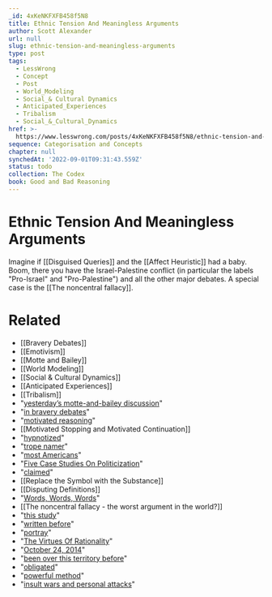 ```yaml
---
_id: 4xKeNKFXFB458f5N8
title: Ethnic Tension And Meaningless Arguments
author: Scott Alexander
url: null
slug: ethnic-tension-and-meaningless-arguments
type: post
tags:
  - LessWrong
  - Concept
  - Post
  - World_Modeling
  - Social_& Cultural Dynamics
  - Anticipated_Experiences
  - Tribalism
  - Social_&_Cultural_Dynamics
href: >-
  https://www.lesswrong.com/posts/4xKeNKFXFB458f5N8/ethnic-tension-and-meaningless-arguments
sequence: Categorisation and Concepts
chapter: null
synchedAt: '2022-09-01T09:31:43.559Z'
status: todo
collection: The Codex
book: Good and Bad Reasoning
---
```


# Ethnic Tension And Meaningless Arguments
Imagine if [[Disguised Queries]] and the [[Affect Heuristic]] had a baby. Boom, there you have the Israel-Palestine conflict (in particular the labels "Pro-Israel" and "Pro-Palestine") and all the other major debates. A special case is the [[The noncentral fallacy]].

# Related
- [[Bravery Debates]]
- [[Emotivism]]
- [[Motte and Bailey]]
- [[World Modeling]]
- [[Social & Cultural Dynamics]]
- [[Anticipated Experiences]]
- [[Tribalism]]
- "[yesterday’s motte-and-bailey discussion](http://slatestarcodex.com/2014/11/03/all-in-all-another-brick-in-the-motte/)"
- "[in bravery debates](http://slatestarcodex.com/2013/05/18/against-bravery-debates/)"
- "[motivated reasoning](http://en.wikipedia.org/wiki/Motivated_reasoning)"
- [[Motivated Stopping and Motivated Continuation]]
- "[hypnotized](http://www.yalepeplab.com/teaching/psych131_summer2013/documents/Lecture11_WheatleyHaidt2005_DisgustMoralJudgments.pdf)"
- "[trope namer](http://tvtropes.org/pmwiki/pmwiki.php/Main/TropeNamers)"
- "[most Americans](http://thinkprogress.org/health/2012/06/25/505526/poll-most-americans-support-obamacare-provisions/)"
- "[Five Case Studies On Politicization](http://slatestarcodex.com/2014/10/16/five-case-studies-on-politicization/)"
- "[claimed](http://en.wikipedia.org/wiki/Ashley_Todd_mugging_hoax)"
- [[Replace the Symbol with the Substance]]
- [[Disputing Definitions]]
- "[Words, Words, Words](http://slatestarcodex.com/2014/07/07/social-justice-and-words-words-words/)"
- [[The noncentral fallacy - the worst argument in the world?]]
- "[this study](http://spr.sagepub.com/content/early/2013/01/23/0265407512472324.abstract)"
- "[written before](http://slatestarcodex.com/2014/09/30/i-can-tolerate-anything-except-the-outgroup/)"
- "[portray](http://multiheaded1793.tumblr.com/post/98968958301/queenshulamit-hufflepuffintp)"
- "[The Virtues Of Rationality](http://yudkowsky.net/rational/virtues/)"
- "[October 24, 2014](https://twitter.com/deityofreligion/status/525712796852301825)"
- "[been over this territory before](http://slatestarcodex.com/2014/02/23/in-favor-of-niceness-community-and-civilization/)"
- "[obligated](http://slatestarcodex.com/2014/07/30/meditations-on-moloch/)"
- "[powerful method](http://en.wikipedia.org/wiki/Aumann%27s_agreement_theorem)"
- "[insult wars and personal attacks](http://slatestarcodex.com/2014/06/14/living-by-the-sword/)"
